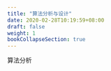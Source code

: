 ```yaml
---
title: "算法分析与设计"
date: 2020-02-28T10:19:59+08:00
draft: false
weight: 1
bookCollapseSection: true
---
```

算法分析
